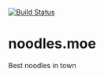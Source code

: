 [![Build Status](https://travis-ci.com/joan-serra/noodles.moe.svg?branch=master)](https://travis-ci.com/joan-serra/noodles.moe)
# noodles.moe
Best noodles in town
